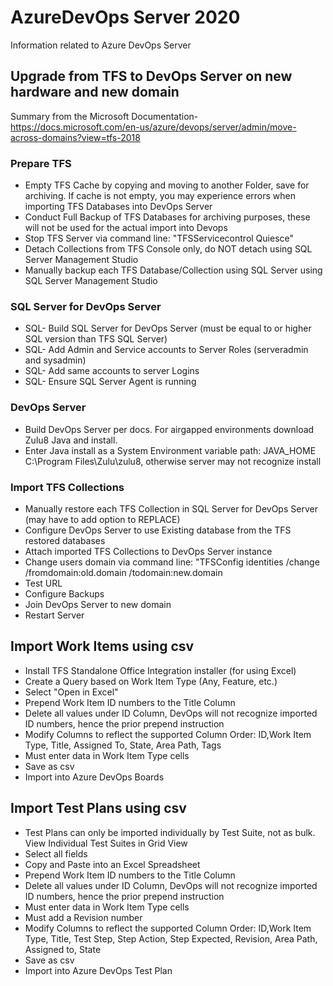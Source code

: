 # AzureDevOps Server 2020
Information related to Azure DevOps Server

## Upgrade from TFS to DevOps Server on new hardware and new domain ##
Summary from the Microsoft Documentation- https://docs.microsoft.com/en-us/azure/devops/server/admin/move-across-domains?view=tfs-2018

### Prepare TFS ###
* Empty TFS Cache by copying and moving to another Folder, save for archiving. If cache is not empty, you may experience errors when importing TFS Databases into DevOps Server
* Conduct Full Backup of TFS Databases for archiving purposes, these will not be used for the actual import into Devops
* Stop TFS Server via command line: "TFSServicecontrol Quiesce"
* Detach Collections from TFS Console only, do NOT detach using SQL Server Management Studio
* Manually backup each TFS Database/Collection using SQL Server using SQL Server Management Studio

### SQL Server for DevOps Server ###
* SQL- Build SQL Server for DevOps Server (must be equal to or higher SQL version than TFS SQL Server)
* SQL- Add Admin and Service accounts to Server Roles (serveradmin and sysadmin)
* SQL- Add same accounts to server Logins
* SQL- Ensure SQL Server Agent is running

### DevOps Server ###
* Build DevOps Server per docs. For airgapped environments download Zulu8 Java and install. 
* Enter Java install as a System Environment variable path: JAVA_HOME C:\Program Files\Zulu\zulu8\, otherwise server may not recognize install

### Import TFS Collections ###
* Manually restore each TFS Collection in SQL Server for DevOps Server (may have to add option to REPLACE)
* Configure DevOps Server to use Existing database from the TFS restored databases
* Attach imported TFS Collections to DevOps Server instance
* Change users domain via command line: "TFSConfig identities /change /fromdomain:old.domain /todomain:new.domain
* Test URL
* Configure Backups
* Join DevOps Server to new domain
* Restart Server



## Import Work Items using csv ##
* Install TFS Standalone Office Integration installer (for using Excel)
* Create a Query based on Work Item Type (Any, Feature, etc.)
* Select "Open in Excel"
* Prepend Work Item ID numbers to the Title Column
* Delete all values under ID Column, DevOps will not recognize imported ID numbers, hence the prior prepend instruction
* Modify Columns to reflect the supported Column Order: ID,Work Item Type, Title, Assigned To, State, Area Path, Tags
* Must enter data in Work Item Type cells
* Save as csv
* Import into Azure DevOps Boards

## Import Test Plans using csv ##
* Test Plans can only be imported individually by Test Suite, not as bulk. View Individual Test Suites in Grid View
* Select all fields
* Copy and Paste into an Excel Spreadsheet
* Prepend Work Item ID numbers to the Title Column
* Delete all values under ID Column, DevOps will not recognize imported ID numbers, hence the prior prepend instruction
* Must enter data in Work Item Type cells
* Must add a Revision number
* Modify Columns to reflect the supported Column Order: ID,Work Item Type, Title, Test Step, Step Action, Step Expected, Revision, Area Path, Assigned to, State
* Save as csv
* Import into Azure DevOps Test Plan




